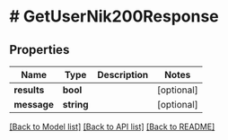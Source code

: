 # # GetUserNik200Response

## Properties

Name | Type | Description | Notes
------------ | ------------- | ------------- | -------------
**results** | **bool** |  | [optional]
**message** | **string** |  | [optional]

[[Back to Model list]](../../README.md#models) [[Back to API list]](../../README.md#endpoints) [[Back to README]](../../README.md)
